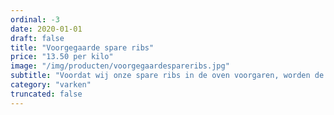 ```yaml
---
ordinal: -3
date: 2020-01-01
draft: false
title: "Voorgegaarde spare ribs"
price: "13.50 per kilo"
image: "/img/producten/voorgegaardespareribs.jpg"
subtitle: "Voordat wij onze spare ribs in de oven voorgaren, worden de spare ribs gemarineerd in een tumbler. Bij het tumblen wordt het vlees rondgedraaid en gekanteld in een grote ronde trommel. Doordat het product gaat rollen worden de spiercellen in het vlees geactiveerd, waardoor de eiwitten beter hun best doen. Zo zorgen zij voor een betere opname van de zelfgemaakte marinade. Dit maakt dat onze spare ribs de beste spare ribs van Noord-Holland zijn!"
category: "varken"
truncated: false
---
```

